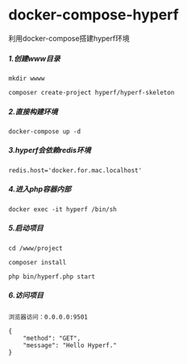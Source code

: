 # docker-compose-hyperf
利用docker-compose搭建hyperf环境

##### 1.创建www目录
```
mkdir wwww

composer create-project hyperf/hyperf-skeleton 

```
##### 2.直接构建环境
```
docker-compose up -d 
```

##### 3.hyperf会依赖redis环境
```
redis.host='docker.for.mac.localhost'
```

##### 4.进入php容器内部
```
docker exec -it hyperf /bin/sh

```

##### 5.启动项目
```
cd /www/project 

composer install

php bin/hyperf.php start 
```

##### 6.访问项目
```
浏览器访问：0.0.0.0:9501

{
    "method": "GET",
    "message": "Hello Hyperf."
}

```
